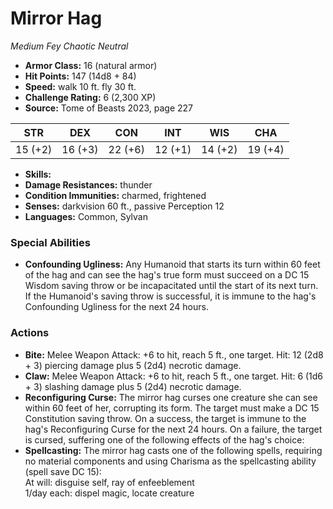 # Mirror Hag

*Medium* *Fey* *Chaotic Neutral*

- **Armor Class:** 16 (natural armor)
- **Hit Points:** 147 (14d8 + 84)
- **Speed:** walk 10 ft. fly 30 ft.
- **Challenge Rating:** 6 (2,300 XP)
- **Source:** Tome of Beasts 2023, page 227

| STR | DEX | CON | INT | WIS | CHA |
| --- | --- | --- | --- | --- | --- |
| 15 (+2) | 16 (+3) | 22 (+6) | 12 (+1) | 14 (+2) | 19 (+4) |

- **Skills:** 
- **Damage Resistances:** thunder
- **Condition Immunities:** charmed, frightened
- **Senses:** darkvision 60 ft., passive Perception 12
- **Languages:** Common, Sylvan

### Special Abilities

- **Confounding Ugliness:** Any Humanoid that starts its turn within 60 feet of the hag and can see the hag's true form must succeed on a DC 15 Wisdom saving throw or be incapacitated until the start of its next turn. If the Humanoid's saving throw is successful, it is immune to the hag's Confounding Ugliness for the next 24 hours.

### Actions

- **Bite:** Melee Weapon Attack: +6 to hit, reach 5 ft., one target. Hit: 12 (2d8 + 3) piercing damage plus 5 (2d4) necrotic damage.
- **Claw:** Melee Weapon Attack: +6 to hit, reach 5 ft., one target. Hit: 6 (1d6 + 3) slashing damage plus 5 (2d4) necrotic damage.
- **Reconfiguring Curse:** The mirror hag curses one creature she can see within 60 feet of her, corrupting its form. The target must make a DC 15 Constitution saving throw. On a success, the target is immune to the hag's Reconfiguring Curse for the next 24 hours. On a failure, the target is cursed, suffering one of the following effects of the hag's choice:
- **Spellcasting:** The mirror hag casts one of the following spells, requiring no material components and using Charisma as the spellcasting ability (spell save DC 15):<br>At will: disguise self, ray of enfeeblement<br>1/day each: dispel magic, locate creature
